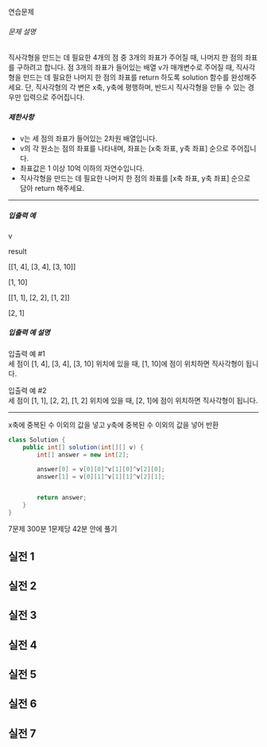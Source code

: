 연습문제 

###### 문제 설명

직사각형을 만드는 데 필요한 4개의 점 중 3개의 좌표가 주어질 때, 나머지 한 점의 좌표를 구하려고 합니다. 점 3개의 좌표가 들어있는 배열 v가 매개변수로 주어질 때, 직사각형을 만드는 데 필요한 나머지 한 점의 좌표를 return 하도록 solution 함수를 완성해주세요. 단, 직사각형의 각 변은 x축, y축에 평행하며, 반드시 직사각형을 만들 수 있는 경우만 입력으로 주어집니다.

##### 제한사항

-   v는 세 점의 좌표가 들어있는 2차원 배열입니다.
-   v의 각 원소는 점의 좌표를 나타내며, 좌표는 [x축 좌표, y축 좌표] 순으로 주어집니다.
-   좌표값은 1 이상 10억 이하의 자연수입니다.
-   직사각형을 만드는 데 필요한 나머지 한 점의 좌표를 [x축 좌표, y축 좌표] 순으로 담아 return 해주세요.

----------

##### 입출력 예

v

result

[[1, 4], [3, 4], [3, 10]]

[1, 10]

[[1, 1], [2, 2], [1, 2]]

[2, 1]

##### 입출력 예 설명

입출력 예 #1  
세 점이 [1, 4], [3, 4], [3, 10] 위치에 있을 때, [1, 10]에 점이 위치하면 직사각형이 됩니다.

입출력 예 #2  
세 점이 [1, 1], [2, 2], [1, 2] 위치에 있을 때, [2, 1]에 점이 위치하면 직사각형이 됩니다.

<hr>

x축에 중복된 수 이외의 값을 넣고
y축에 중복된 수 이외의 값을 넣어 반환

```java
class Solution {
    public int[] solution(int[][] v) {
        int[] answer = new int[2];

        answer[0] = v[0][0]^v[1][0]^v[2][0];
        answer[1] = v[0][1]^v[1][1]^v[2][1];


        return answer;
    }
}
```

7문제 300분
1문제당 42분 안에 풀기

## 실전 1




## 실전 2




## 실전 3




## 실전 4




## 실전 5




## 실전 6




## 실전 7



<!--stackedit_data:
eyJoaXN0b3J5IjpbMTIzMzAzMTMwMSwtMTA5NzA4NTQ0NywyND
QyNjMyNjNdfQ==
-->